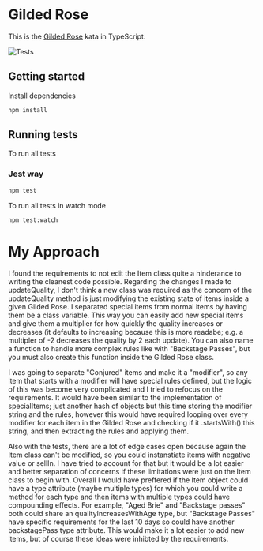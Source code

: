 # Gilded Rose

This is the [Gilded Rose](https://github.com/emilybache/GildedRose-Refactoring-Kata) kata in TypeScript.

![Tests](https://i.gyazo.com/cb77801cb714413223c2428b5ac7bd6e.png)

## Getting started

Install dependencies

```sh
npm install
```

## Running tests

To run all tests

### Jest way

```sh
npm test
```

To run all tests in watch mode

```sh
npm test:watch
```

# My Approach

I found the requirements to not edit the Item class quite a hinderance to writing the cleanest code possible. Regarding the changes I made to updateQuality, I don't think a new class was required as the concern of the updateQuality method is just modifying the existing state of items inside a given Gilded Rose. I separated special items from normal items by having them be a class variable. This way you can easily add new special items and give them a multiplier for how quickly the quality increases or decreases (it defaults to increasing because this is more readabe; e.g. a multipler of -2 decreases the quality by 2 each update). You can also name a function to handle more complex rules like with "Backstage Passes", but you must also create this function inside the Gilded Rose class.

I was going to separate "Conjured" items and make it a "modifier", so any item that starts with a modifier will have special rules defined, but the logic of this was become very complicated and I tried to refocus on the requirements. It would have been similar to the implementation of specialItems; just another hash of objects but this time storing the modifier string and the rules, however this would have required looping over every modifier for each item in the Gilded Rose and checking if it .startsWith() this string, and then extracting the rules and applying them.

Also with the tests, there are a lot of edge cases open because again the Item class can't be modified, so you could instanstiate items with negative value or sellIn. I have tried to account for that but it would be a lot easier and better separation of concerns if these limitations were just on the Item class to begin with. Overall I would have preffered if the Item object could have a type attribute (maybe multiple types) for which you could write a method for each type and then items with multiple types could have compounding effects. For example, "Aged Brie" and "Backstage passes" both could share an qualityIncreasesWithAge type, but "Backstage Passes" have specific requirements for the last 10 days so could have another backstagePass type attribute. This would make it a lot easier to add new items, but of course these ideas were inhibted by the requirements.
